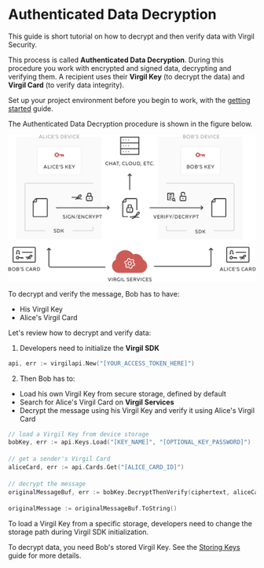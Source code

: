 # Authenticated Data Decryption

This guide is short tutorial on how to decrypt and then verify data with Virgil Security.

This process is called **Authenticated Data Decryption**. During this procedure you work with encrypted and signed data, decrypting and verifying them. A recipient uses their **Virgil Key** (to decrypt the data) and **Virgil Card** (to verify data integrity).


Set up your project environment before you begin to work, with the [getting started](/docs/guides/configuration/client-configuration.md) guide.

The Authenticated Data Decryption procedure is shown in the figure below.

![Virgil Intro](/docs/img/Guides_introduction.png "Authenticated Data Decryption")

To decrypt and verify the message, Bob has to have:
 - His Virgil Key
 - Alice's Virgil Card

Let's review how to decrypt and verify data:

1. Developers need to initialize the **Virgil SDK**

```go
api, err := virgilapi.New("[YOUR_ACCESS_TOKEN_HERE]")
```

2. Then Bob has to:

 - Load his own Virgil Key from secure storage, defined by default
 - Search for Alice's Virgil Card on **Virgil Services**
 - Decrypt the message using his Virgil Key and verify it using Alice's Virgil Card

 ```go
 // load a Virgil Key from device storage
 bobKey, err := api.Keys.Load("[KEY_NAME]", "[OPTIONAL_KEY_PASSWORD]")

 // get a sender's Virgil Card
 aliceCard, err := api.Cards.Get("[ALICE_CARD_ID]")

 // decrypt the message
 originalMessageBuf, err := bobKey.DecryptThenVerify(ciphertext, aliceCard)

 originalMessage := originalMessageBuf.ToString()
 ```

To load a Virgil Key from a specific storage, developers need to change the storage path during Virgil SDK initialization.

To decrypt data, you need Bob's stored Virgil Key. See the [Storing Keys](/docs/guides/virgil-key/saving-key.md) guide for more details.
